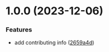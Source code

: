 # 1.0.0 (2023-12-06)


### Features

* add contributing info ([2659a4d](https://github.com/fvena/automated-release-flow-template/commit/2659a4da4551bb13f4510d103e797e721c914db5))

